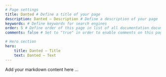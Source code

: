 ```yaml
---
# Page settings
title: Danted # Define a title of your page
description: Danted — Description # Define a description of your page
keywords: # Define keywords for search engines
order: 5 # Define order of this page in list of all documentation documents
comments: false # Set to "true" in order to enable comments on this page. Make sure you properly setup "disqus_forum_shortname" variable in "_config.yml"

# Hero section
hero:
    title: Danted — Title
    text: Danted — Text
---
```


Add your markdown content here ...

